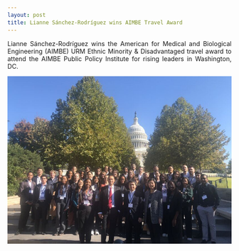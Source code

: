 ```yaml
---
layout: post
title: Lianne Sánchez-Rodríguez wins AIMBE Travel Award
---
```


<p align="justify"> Lianne Sánchez-Rodríguez wins the American for Medical and Biological Engineering (AIMBE) 
URM Ethnic Minority & Disadvantaged travel award to attend the AIMBE Public Policy Institute for rising leaders in
Washington, DC.
</p>

<div style="text-align:center"><img src="/photos/Public_Policy.jpg" width="600" /></div>
